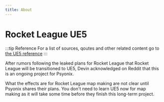 ```yaml
---
title: About
---
```


# Rocket League UE5

:::tip Reference
For a list of sources, qoutes and other related content go to [the UE5 reference](../resources/references/ue5.md)
:::

After rumors following the leaked plans for Rocket League that Rocket League will be transitioned to UE5, Devin acknowledged on Reddit that this is an ongoing project for Psyonix.

What the effects are for Rocket League map making are not clear until Psyonix shares their plans. You don't need to learn UE5 now for map making as it will take some time before they finish this long-term project.
